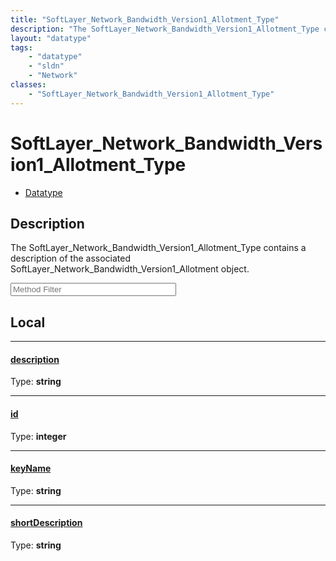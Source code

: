 ```yaml
---
title: "SoftLayer_Network_Bandwidth_Version1_Allotment_Type"
description: "The SoftLayer_Network_Bandwidth_Version1_Allotment_Type contains a description of the associated SoftLayer_Network_Bandw... "
layout: "datatype"
tags:
    - "datatype"
    - "sldn"
    - "Network"
classes:
    - "SoftLayer_Network_Bandwidth_Version1_Allotment_Type"
---
```


# SoftLayer_Network_Bandwidth_Version1_Allotment_Type
<div id='service-datatype'>
    <ul id='sldn-reference-tabs'>
        <li id='datatype'> <a href='/reference/datatypes/SoftLayer_Network_Bandwidth_Version1_Allotment_Type' >Datatype</a></li>
    </ul>
</div>

## Description 
The SoftLayer_Network_Bandwidth_Version1_Allotment_Type contains a description of the associated SoftLayer_Network_Bandwidth_Version1_Allotment object. 





<!-- Service Filer BEGIN -->
<div class="view-filters">
        <div class="clearfix">
            <div class="search-input-box">
                <input placeholder="Method Filter" onkeyup="titleSearch(inputId='prop-input', divId='properties', elementClass='prop-row')" 
                    type="text" id="prop-input" value="" size="30" maxlength="128" class="form-text">
            </div>
        </div>
</div>
<!-- Service Filer END -->

<div id="properties" class="content">
<div id="localProperties" class="prop-content" >

## Local
-----
[description]: #description
#### [description]
  
<span class="type-label">Type: </span>**string**

-----
[id]: #id
#### [id]
  
<span class="type-label">Type: </span>**integer**

-----
[keyName]: #keyname
#### [keyName]
  
<span class="type-label">Type: </span>**string**

-----
[shortDescription]: #shortdescription
#### [shortDescription]
  
<span class="type-label">Type: </span>**string**

</div>
<!-- LOCAL PROPERTY END -->

</div>


